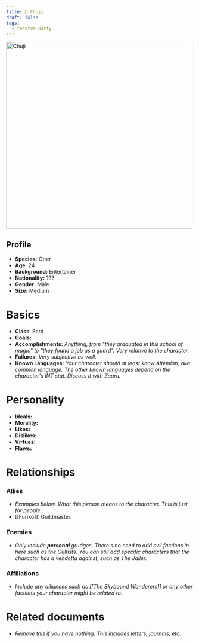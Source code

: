 ```yaml
---
title: 🦦 Chuji
draft: false
tags:
  - reserve-party
---
```

<img src="/images/chuji.jpg" height="500" alt="Chuji"> <br />
## Profile

- **Species:** Otter
- **Age**: 24
- **Background:** Entertainer
- **Nationality:** ???
- **Gender:** Male
- **Size:** Medium
# Basics

- **Class**: Bard
- **Goals:**
- **Accomplishments:** *Anything, from "they graduated in this school of magic" to "they found a job as a guard". Very relative to the character.*
- **Failures:** *Very subjective as well.*
- **Known Languages:** *Your character should at least know Altemian, aka common language. The other known languages depend on the character's INT stat. Discuss it with Zaaru.*
# Personality

- **Ideals:**
- **Morality:**
- **Likes:**
- **Dislikes:**
- **Virtues:**
- **Flaws:**
# Relationships

### Allies
- *Examples below. What this person means to the character. This is just for people:*
- [[Furiko]]: Guildmaster.
### Enemies
- *Only include **personal** grudges. There's no need to add evil factions in here such as the Cultists. You can still add specific characters that the character has a vendetta against, such as The Jailer.*
###  Affiliations
- *Include any alliances such as [[The Skybound Wanderers]] or any other factions your character might be related to.*

# Related documents

- *Remove this if you have nothing. This includes letters, journals, etc.*